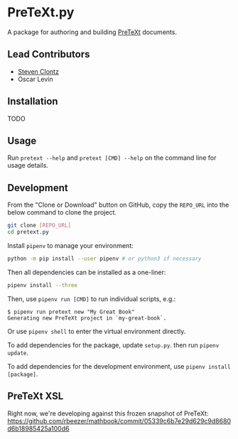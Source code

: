 # PreTeXt.py

A package for authoring and building [PreTeXt](https://pretextbook.org) documents.

## Lead Contributors

- [Steven Clontz](https://clontz.org)
- Oscar Levin

## Installation

TODO

## Usage

Run `pretext --help` and `pretext [CMD] --help`
on the command line for usage details.

## Development

From the "Clone or Download" button on GitHub, copy the `REPO_URL` into the below command to clone the project.

```bash
git clone [REPO_URL]
cd pretext.py
```

Install `pipenv` to manage your environment:

```bash
python -m pip install --user pipenv # or python3 if necessary
```

Then all dependencies can be installed as a one-liner:

```bash
pipenv install --three
```

Then, use `pipenv run [CMD]` to run individual scripts, e.g.:

```
$ pipenv run pretext new "My Great Book"
Generating new PreTeXt project in `my-great-book`.
```

Or use `pipenv shell` to enter the virtual environment directly.

To add dependencies for the package, update `setup.py`. then run `pipenv update`.

To add dependencies for the development environment, use `pipenv install [package]`.

## PreTeXt XSL

Right now, we're developing against this frozen snapshot of PreTeXt:
<https://github.com/rbeezer/mathbook/commit/05339c6b7e29d629c9d8680d6b18985425a100d6>